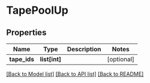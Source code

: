 # TapePoolUp

## Properties
Name | Type | Description | Notes
------------ | ------------- | ------------- | -------------
**tape_ids** | **list[int]** |  | [optional] 

[[Back to Model list]](../README.md#documentation-for-models) [[Back to API list]](../README.md#documentation-for-api-endpoints) [[Back to README]](../README.md)


